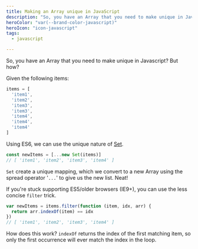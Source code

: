 ```yaml
---
title: Making an Array unique in JavaScript
description: "So, you have an Array that you need to make unique in Javascript?"
heroColor: "var(--brand-color-javascript)"
heroIcon: "icon-javascript"
tags:
  - javascript

---
```


So, you have an Array that you need to make unique in Javascript? But how?

Given the following items:

```javascript
items = [
  'item1',
  'item2',
  'item3',
  'item3',
  'item4',
  'item4',
  'item4'
]
```

Using ES6, we can use the unique nature of [Set](https://developer.mozilla.org/en-US/docs/Web/JavaScript/Reference/Global_Objects/Set).

```javascript
const newItems = [...new Set(items)]
// [ 'item1', 'item2', 'item3', 'item4' ]
```

`Set` create a unique mapping, which we convert to a new Array using the spread
operator '`...`' to give us the new list. Neat!

If you're stuck supporting ES5/older browsers (IE9+), you can use the less
concise `filter` trick.

```javascript
var newItems = items.filter(function (item, idx, arr) {
  return arr.indexOf(item) == idx
})
// [ 'item1', 'item2', 'item3', 'item4' ]
```

How does this work? `indexOf` returns the index of the first matching item, so
only the first occurrence will ever match the index in the loop.
